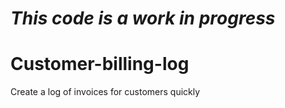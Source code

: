 # _This code is a work in progress_
# Customer-billing-log
Create a log of invoices for customers quickly
